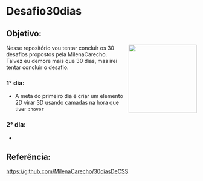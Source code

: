 # Desafio30dias
## Objetivo:
<div>
  <img align="right" width="180px" src="https://gifs.eco.br/wp-content/uploads/2023/03/imagens-de-emoji-joinha-png-16.png">
  <p>Nesse repositório vou tentar concluir os 30 desafios propostos pela MilenaCarecho.
    <br> Talvez eu demore mais que 30 dias, mas irei tentar concluir o desafio.</p>
</div>

### 1° dia:
- A meta do primeiro dia é criar um elemento 2D virar 3D usando camadas na hora que tiver `:hover`

### 2° dia:
-


## Referência:
https://github.com/MilenaCarecho/30diasDeCSS